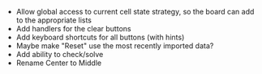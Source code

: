 * Allow global access to current cell state strategy, so the board can add to the appropriate lists
* Add handlers for the clear buttons
* Add keyboard shortcuts for all buttons (with hints)
* Maybe make "Reset" use the most recently imported data?
* Add ability to check/solve
* Rename Center to Middle
